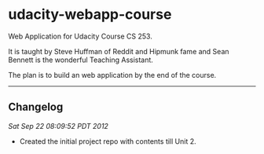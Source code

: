 udacity-webapp-course
=====================

Web Application for Udacity Course CS 253.

It is taught by Steve Huffman of Reddit and Hipmunk fame and Sean Bennett is
the wonderful Teaching Assistant.

The plan is to build an web application by the end of the course.

- - -

Changelog
---------

*Sat Sep 22 08:09:52 PDT 2012*

* Created the initial project repo with contents till Unit 2.

